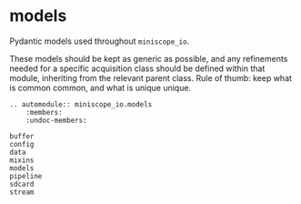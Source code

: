 # models

Pydantic models used throughout `miniscope_io`.

These models should be kept as generic as possible, and any refinements
needed for a specific acquisition class should be defined within that
module, inheriting from the relevant parent class. Rule of thumb: 
keep what is common common, and what is unique unique.



```{eval-rst}
.. automodule:: miniscope_io.models
    :members:
    :undoc-members:
```

```{toctree}
buffer
config
data
mixins
models
pipeline
sdcard
stream
```